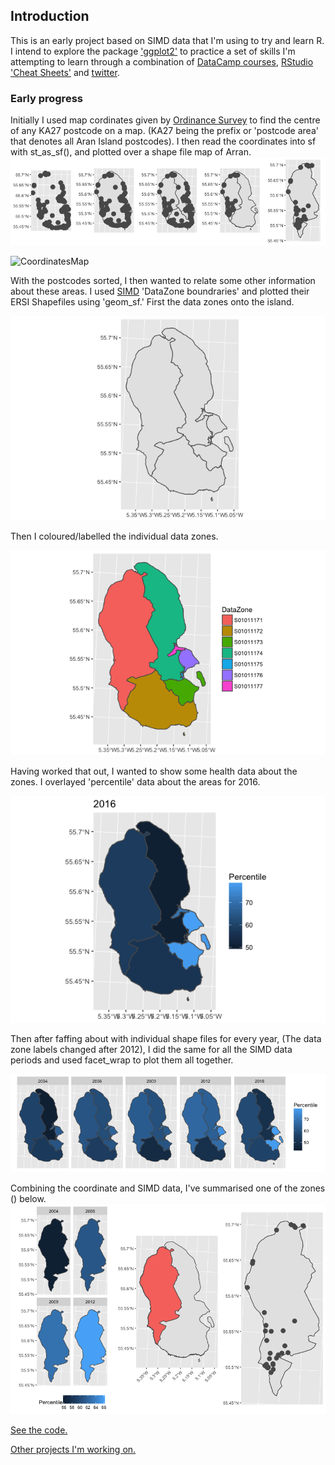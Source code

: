 ## Introduction
This is an early project based on SIMD data that I'm using to try and learn R.
I intend to explore the package ['ggplot2'](http://ggplot2.tidyverse.org/reference/ggsf.html) to practice a set of skills I'm attempting to learn through a combination of [DataCamp courses](https://www.datacamp.com/courses/free-introduction-to-r), [RStudio 'Cheat Sheets'](https://www.rstudio.com/resources/cheatsheets/) and [twitter](https://twitter.com/hashtag/Rstats?src=hash).


### Early progress

Initially I used map cordinates given by [Ordinance Survey](https://www.ordnancesurvey.co.uk/opendatadownload/products.html) to find the centre of any KA27 postcode on a map.
(KA27 being the prefix or 'postcode area' that denotes all Aran Island postcodes).
I then read the coordinates into sf with st_as_sf(), and plotted over a shape file map of Arran.
![Coordinate plots](Rplot11.png)

![CoordinatesMap](.png)

With the postcodes sorted, I then wanted to relate some other information about these areas.
I used [SIMD](www.gov.scot/Topics/Statistics/SIMD) 'DataZone boundraries' and plotted their ERSI Shapefiles using 'geom_sf.' 
First the data zones onto the island.

![DZ Outlines2](Rplot05.png)

Then I coloured/labelled the individual data zones.

![DZ Outlines Coloured](Rplot06.png)

Having worked that out, I wanted to show some health data about the zones. I overlayed 'percentile' data about the areas for 2016.

![DZ Outlines Coloured](Rplot07.png)

Then after faffing about with individual shape files for every year, (The data zone labels changed after 2012), I did the same for all the SIMD data periods and used facet_wrap to plot them all together.

![Percentile Facet_wrap](Rplot10.png)

Combining the coordinate and SIMD data, I've summarised one of the zones () below.
![Summary plots](Rplot12.png)

[See the code.](Arran_Workbook.html)

[Other projects I'm working on.](https://fergustaylor.github.io) 
